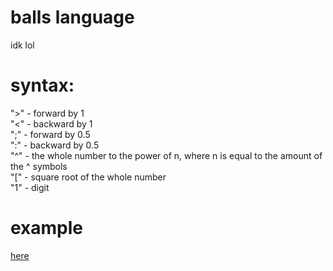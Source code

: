 # balls language
idk lol

# syntax: 
">" - forward by 1 <br/>
"<" - backward by 1 <br/>
";" - forward by 0.5 <br/>
":" - backward by 0.5 <br/>
"^" - the whole number to the power of n, where n is equal to the amount of the ^ symbols <br/>
"[" - square root of the whole number <br/>
"1" - digit 

# example
[here](https://github.com/ma1de/balls.language/blob/main/code.abd)
